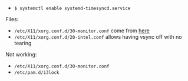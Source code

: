 - `$ systemctl enable systemd-timesyncd.service`

Files:

- `/etc/X11/xorg.conf.d/30-monitor.conf` come from [here](https://wiki.archlinux.org/title/GPD_Win_Max)
- `/etc/X11/xorg.conf.d/20-intel.conf` allows having vsync off with no tearing

Not working:

- `/etc/X11/xorg.conf.d/30-monitor.conf`
- `/etc/pam.d/i3lock`
